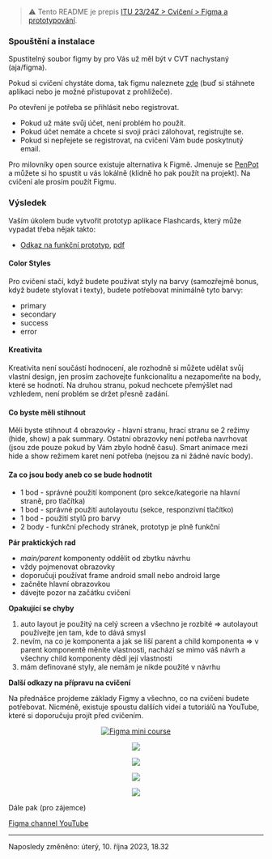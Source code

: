 > ⚠️ Tento README je prepis [ITU 23/24Z \> Cvičení > Figma a prototypování](https://moodle.vut.cz/mod/page/view.php?id=320741).

### Spouštění a instalace ###

Spustitelný soubor figmy by pro Vás už měl být v CVT nachystaný (aja/figma).

Pokud si cvičení chystáte doma, tak figmu naleznete [zde](https://www.figma.com/downloads/) (buď si stáhnete aplikaci nebo je možné přistupovat z prohlížeče).

Po otevření je potřeba se přihlásit nebo registrovat.

- Pokud už máte svůj účet, není problém ho použít.
- Pokud účet nemáte a chcete si svoji práci zálohovat, registrujte se.
- Pokud si nepřejete se registrovat, na cvičení Vám bude poskytnutý email.

Pro milovníky open source existuje alternativa k Figmě. Jmenuje se [PenPot](https://penpot.app/) a můžete si ho spustit u vás lokálně (klidně ho pak použít na projekt). Na cvičení ale prosím použít Figmu.

### Výsledek ###

Vaším úkolem bude vytvořit prototyp aplikace Flashcards, který může vypadat třeba nějak takto:

- [Odkaz na funkční prototyp](https://www.figma.com/proto/JQfvLPSGARR0vyRzZwl1fQ/remember?page-id=0%3A1&node-id=22%3A74&viewport=383%2C541%2C0.12&scaling=scale-down&starting-point-node-id=19%3A62), [pdf](VZOR.pdf)

#### Color Styles ####

Pro cvičení stačí, když budete používat styly na barvy (samozřejmě bonus, když budete stylovat i texty), budete potřebovat minimálně tyto barvy:

- primary
- secondary
- success
- error

#### Kreativita ####

Kreativita není součástí hodnocení, ale rozhodně si můžete udělat svůj vlastní design, jen prosím zachovejte funkcionalitu a nezapomeňte na body, které se hodnotí. Na druhou stranu, pokud nechcete přemýšlet nad vzhledem, není problém se držet přesně zadání.

#### Co byste měli stihnout ####

Měli byste stihnout 4 obrazovky - hlavní stranu, hrací stranu se 2 režimy (hide, show) a pak summary. Ostatní obrazovky není potřeba navrhovat (jsou zde pouze pokud by Vám zbylo hodně času). Smart animace mezi hide a show režimem karet není potřeba (nejsou za ni žádné navíc body).

#### Za co jsou body aneb co se bude hodnotit ####

- 1 bod - správné použití komponent (pro sekce/kategorie na hlavní straně, pro tlačítka)
- 1 bod - správné použití autolayoutu (sekce, responzivní tlačítko)
- 1 bod - použití stylů pro barvy
- 2 body - funkční přechody stránek, prototyp je plně funkční

**Pár praktických rad**

- *main/parent* komponenty oddělit od zbytku návrhu
- vždy pojmenovat obrazovky
- doporučuji používat frame android small nebo android large
- začněte hlavní obrazovkou
- dávejte pozor na začátku cvičení

**Opakující se chyby**

1. auto layout je použitý na celý screen a všechno je rozbité => autolayout používejte jen tam, kde to dává smysl
2. nevím, na co je komponenta a jak se liší parent a child komponenta => v parent komponentě měníte vlastnosti, nachází se mimo váš návrh a všechny child komponenty dědí její vlastnosti
3. mám definované styly, ale nemám je nikde použité v návrhu

**Další odkazy na přípravu na cvičení**

Na přednášce projdeme základy Figmy a všechno, co na cvičení budete potřebovat. Nicméně, existuje spoustu dalších videí a tutoriálů na YouTube, které si doporučuju projít před cvičením.

<div align="center" markdown="1">

[![Figma mini course](https://img.youtube.com/vi/IOVFRMuPeVQ/hqdefault.jpg)](https://www.youtube.com/embed/IOVFRMuPeVQ)

[![](https://img.youtube.com/vi/k74IrUNaJVk/hqdefault.jpg)](https://www.youtube.com/embed/k74IrUNaJVk)

[![](https://img.youtube.com/vi/TyaGpGDFczw/hqdefault.jpg)](https://www.youtube.com/embed/TyaGpGDFczw)

[![](https://img.youtube.com/vi/gtQ_A3imzsg/hqdefault.jpg)](https://www.youtube.com/embed/gtQ_A3imzsg)

[![](https://img.youtube.com/vi/-sAAa-CCOcg/hqdefault.jpg)](https://www.youtube.com/embed/-sAAa-CCOcg)

</div>

Dále pak (pro zájemce)

[Figma channel YouTube](https://www.youtube.com/@Figma)

--------------------

Naposledy změněno: úterý, 10. října 2023, 18.32
